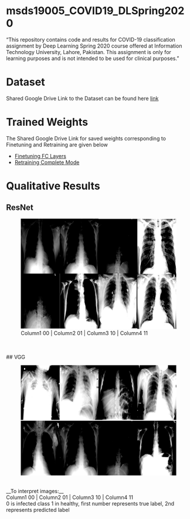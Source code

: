 # msds19005_COVID19_DLSpring2020
“This repository contains code and results for COVID-19 classification assignment by Deep Learning Spring 2020 course offered at Information Technology University, Lahore, Pakistan. This assignment is only for learning purposes and is not intended to be used for clinical purposes.”

# Dataset
Shared Google Drive Link to the Dataset can be found here
[link](https://drive.google.com/open?id=1-HQQciKYfwAO3oH7ci6zhg45DduvkpnK&authuser=0)
# Trained Weights
The Shared Google Drive Link for saved weights corresponding to Finetuning and Retraining are given below
* [Finetuning FC Layers](https://drive.google.com/open?id=1IdKY0K4D15RHScjDLYbunJ8L3lWTiF5-)
* [Retraining Complete Mode](https://drive.google.com/open?id=1Gp6H6SaXs6nsU8Pts98LY3MeB48K_0yC)
# Qualitative Results
## ResNet
<figure>
<img src="https://github.com/Zoya-Hashmi/msds19005_COVID19_DLSpring2020/blob/master/images/res_full.png" width=600 height=300>
<figcaption>Column1 00 | Column2 01 | Column3 10 | Column4 11</figcaption>
</figure>
</br>
</br>
## VGG
<figure>
<img src="https://github.com/Zoya-Hashmi/msds19005_COVID19_DLSpring2020/blob/master/images/vgg_full.png" width=600 height=300>
<figcaption></figcaption>
</figure></br>
__To interpret images:__ </br>
Column1 00 | Column2 01 | Column3 10 | Column4 11</br>
0 is infected class 1 in healthy, first number represents true label, 2nd represents predicted label
<!--![image](https://github.com/Zoya-Hashmi/msds19005_COVID19_DLSpring2020/blob/master/images/res_full.png){:height="50%" width="50%"}
![image](https://github.com/Zoya-Hashmi/msds19005_COVID19_DLSpring2020/blob/master/images/vgg_full.png | width=600px | height=300px)--!>

<!--<img src="https://github.com/Zoya-Hashmi/msds19005_COVID19_DLSpring2020/blob/master/images/res_full.png" width=600 height=300>
<img src="https://github.com/Zoya-Hashmi/msds19005_COVID19_DLSpring2020/New Folder/vgg_full.png>--!>
